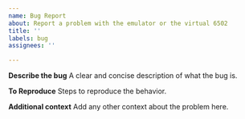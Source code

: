 ```yaml
---
name: Bug Report
about: Report a problem with the emulator or the virtual 6502
title: ''
labels: bug
assignees: ''

---
```


**Describe the bug**
A clear and concise description of what the bug is.

**To Reproduce**
Steps to reproduce the behavior.

**Additional context**
Add any other context about the problem here.
